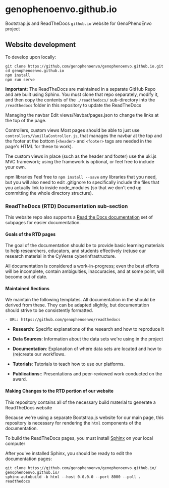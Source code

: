 # genophenoenvo.github.io

Bootstrap.js and ReadTheDocs `github.io` website for GenoPhenoEnvo project

## Website development

To develop upon locally:
```
git clone https://github.com/genophenoenvo/genophenoenvo.github.io.git
cd genophenoenvo.github.io
npm install
npm run serve
```

**Important:** The ReadTheDocs are maintained in a separate GitHub Repo and are built using Sphinx. You must clone that repo separately, modify it, and then copy the contents of the `./readthedocs/` sub-directory into the `/readthedocs` folder in this repository to update the ReadTheDocs

Managing the navbar Edit views/Navbar/pages.json to change the links at the top of the page.

Controllers, custom views Most pages should be able to just use `controllers/VanillaController.js`, that manages the navbar at the top and the footer at the bottom (`<header>` and `<footer>` tags are needed in the page's HTML for these to work).

The custom views in place (such as the header and footer) use the uki.js MVC framework; using the framework is optional, or feel free to include your own.

npm libraries Feel free to `npm install --save` any libraries that you need, but you will also need to edit .gitignore to specifically include the files that you actually link to inside node_modules (so that we don't end up committing the whole directory structure).

### ReadTheDocs (RTD) Documentation sub-section

This website repo also supports a [Read the Docs documentation](https://readthedocs.org/) set of subpages for easier documentation. 

#### Goals of the RTD pages

The goal of the documentation should be to provide basic learning materials to help researchers, educators, and students effectively (re)use our research material in the CyVerse cyberinfrastructure. 

All documentation is considered a work-in-progress; even the best efforts will be incomplete, contain ambiguities, inaccuracies, and at some point, will become out of date. 

#### Maintained Sections

We maintain the following templates. All documentation in the should be derived from these. They can be adapted slightly, but documentation should strive to be consistently formatted. 

    - URL: https://github.com/genophenoenvo/readthedocs
    
- **Research**: Specific explanations of the research and how to reproduce it

- **Data Sources**: Information about the data sets we're using in the project

- **Documentation**: Explanation of where data sets are located and how to (re)create our workflows.

- **Tutorials**: Tutorials to teach how to use our platforms. 

- **Publications:**: Presentations and peer-reviewed work conducted on the award.

#### Making Changes to the RTD portion of our website

This repository contains all of the necessary build material to generate a ReadTheDocs website

Because we're using a separate Bootstrap.js website for our main page, this repository is necessary for rendering the `html` components of the documentation.

To build the ReadTheDocs pages, you must install [Sphinx](https://docs.readthedocs.io/en/stable/intro/getting-started-with-sphinx.html) on your local computer

After you've installed Sphinx, you should be ready to edit the documentation pages:

```
git clone https://github.com/genophenoenvo/genophenoenvo.github.io/
genophenoenvo.github.io/
sphinx-autobuild -b html --host 0.0.0.0 --port 8000 --poll . readthedocs
```
